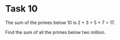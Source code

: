 # Task 10

The sum of the primes below 10 is 2 + 3 + 5 + 7 = 17.

Find the sum of all the primes below two million.



